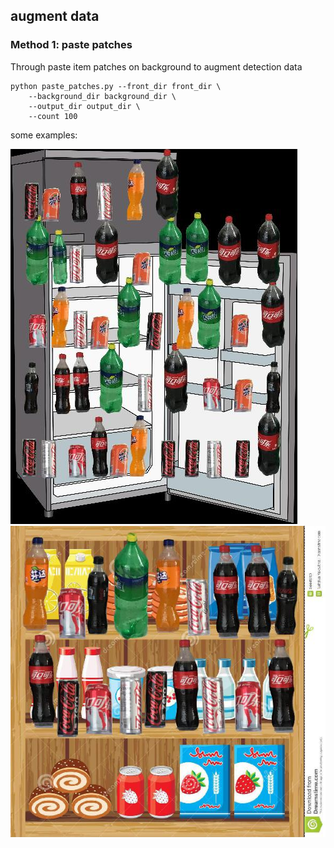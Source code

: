 ## augment data

### Method 1: paste patches

Through paste item patches on background to augment detection data

```
python paste_patches.py --front_dir front_dir \
    --background_dir background_dir \
    --output_dir output_dir \
    --count 100
```

some examples:

![](augmented_images/aug0.jpg)
![](augmented_images/aug1.jpg)